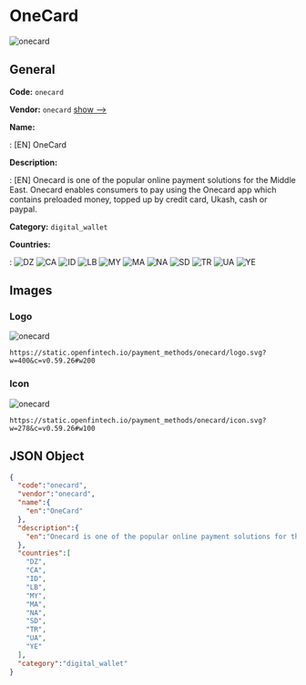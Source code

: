 
# OneCard 
![onecard](https://static.openfintech.io/payment_methods/onecard/logo.svg?w=400&c=v0.59.26#w200)  

## General 
**Code:** `onecard` 
 
**Vendor:** `onecard` [show -->](/vendors/onecard/) 
 
**Name:** 
 
:	[EN] OneCard 
 
**Description:** 
 
: [EN] Onecard is one of the popular online payment solutions for the Middle East. Onecard enables consumers to pay using the Onecard app which contains preloaded money, topped up by credit card, Ukash, cash or paypal. 
 
**Category:** `digital_wallet` 
 
**Countries:** 
 
:	![DZ](https://cdnjs.cloudflare.com/ajax/libs/flag-icon-css/3.3.0/flags/4x3/dz.svg#w24) 	![CA](https://cdnjs.cloudflare.com/ajax/libs/flag-icon-css/3.3.0/flags/4x3/ca.svg#w24) 	![ID](https://cdnjs.cloudflare.com/ajax/libs/flag-icon-css/3.3.0/flags/4x3/id.svg#w24) 	![LB](https://cdnjs.cloudflare.com/ajax/libs/flag-icon-css/3.3.0/flags/4x3/lb.svg#w24) 	![MY](https://cdnjs.cloudflare.com/ajax/libs/flag-icon-css/3.3.0/flags/4x3/my.svg#w24) 	![MA](https://cdnjs.cloudflare.com/ajax/libs/flag-icon-css/3.3.0/flags/4x3/ma.svg#w24) 	![NA](https://cdnjs.cloudflare.com/ajax/libs/flag-icon-css/3.3.0/flags/4x3/na.svg#w24) 	![SD](https://cdnjs.cloudflare.com/ajax/libs/flag-icon-css/3.3.0/flags/4x3/sd.svg#w24) 	![TR](https://cdnjs.cloudflare.com/ajax/libs/flag-icon-css/3.3.0/flags/4x3/tr.svg#w24) 	![UA](https://cdnjs.cloudflare.com/ajax/libs/flag-icon-css/3.3.0/flags/4x3/ua.svg#w24) 	![YE](https://cdnjs.cloudflare.com/ajax/libs/flag-icon-css/3.3.0/flags/4x3/ye.svg#w24)  

## Images 

### Logo 
![onecard](https://static.openfintech.io/payment_methods/onecard/logo.svg?w=400&c=v0.59.26#w200)  

```
https://static.openfintech.io/payment_methods/onecard/logo.svg?w=400&c=v0.59.26#w200
```  

### Icon 
![onecard](https://static.openfintech.io/payment_methods/onecard/icon.svg?w=278&c=v0.59.26#w100)  

```
https://static.openfintech.io/payment_methods/onecard/icon.svg?w=278&c=v0.59.26#w100
```  

## JSON Object 

```json
{
  "code":"onecard",
  "vendor":"onecard",
  "name":{
    "en":"OneCard"
  },
  "description":{
    "en":"Onecard is one of the popular online payment solutions for the Middle East. Onecard enables consumers to pay using the Onecard app which contains preloaded money, topped up by credit card, Ukash, cash or paypal."
  },
  "countries":[
    "DZ",
    "CA",
    "ID",
    "LB",
    "MY",
    "MA",
    "NA",
    "SD",
    "TR",
    "UA",
    "YE"
  ],
  "category":"digital_wallet"
}
```  

